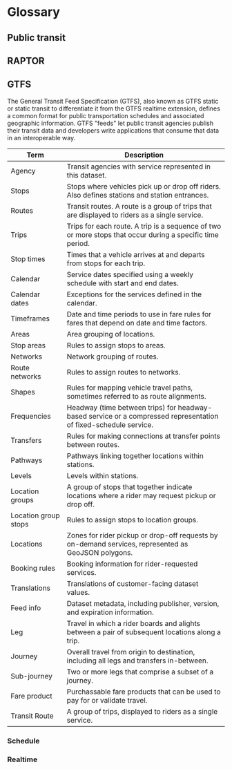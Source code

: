# Glossary

## Public transit

## RAPTOR

## GTFS

The General Transit Feed Specification (GTFS), also known as GTFS static or static transit to differentiate it from the
GTFS realtime extension, defines a common format for public transportation schedules and associated geographic
information. GTFS "feeds" let public transit agencies publish their transit data and developers write applications that
consume that data in an interoperable way.

| Term                 | Description                                                                                                      |
|----------------------|------------------------------------------------------------------------------------------------------------------|
| Agency               | Transit agencies with service represented in this dataset.                                                       |
| Stops                | Stops where vehicles pick up or drop off riders. Also defines stations and station entrances.                    |
| Routes               | Transit routes. A route is a group of trips that are displayed to riders as a single service.                    |
| Trips                | Trips for each route. A trip is a sequence of two or more stops that occur during a specific time period.        |
| Stop times           | Times that a vehicle arrives at and departs from stops for each trip.                                            |
| Calendar             | Service dates specified using a weekly schedule with start and end dates.                                        |
| Calendar dates       | Exceptions for the services defined in the calendar.                                                             |
| Timeframes           | Date and time periods to use in fare rules for fares that depend on date and time factors.                       |
| Areas                | Area grouping of locations.                                                                                      |
| Stop areas           | Rules to assign stops to areas.                                                                                  |
| Networks             | Network grouping of routes.                                                                                      |
| Route networks       | Rules to assign routes to networks.                                                                              |
| Shapes               | Rules for mapping vehicle travel paths, sometimes referred to as route alignments.                               |
| Frequencies          | Headway (time between trips) for headway-based service or a compressed representation of fixed-schedule service. |
| Transfers            | Rules for making connections at transfer points between routes.                                                  |
| Pathways             | Pathways linking together locations within stations.                                                             |
| Levels               | Levels within stations.                                                                                          |
| Location groups      | A group of stops that together indicate locations where a rider may request pickup or drop off.                  |
| Location group stops | Rules to assign stops to location groups.                                                                        |
| Locations            | Zones for rider pickup or drop-off requests by on-demand services, represented as GeoJSON polygons.              |
| Booking rules        | Booking information for rider-requested services.                                                                |
| Translations         | Translations of customer-facing dataset values.                                                                  |
| Feed info            | Dataset metadata, including publisher, version, and expiration information.                                      |
| Leg                  | Travel in which a rider boards and alights between a pair of subsequent locations along a trip.                  |
| Journey              | Overall travel from origin to destination, including all legs and transfers in-between.                          |
| Sub-journey          | Two or more legs that comprise a subset of a journey.                                                            |
| Fare product         | Purchassable fare products that can be used to pay for or validate travel.                                       |
| Transit Route        | A group of trips, displayed to riders as a single service.                                                       |

### Schedule

### Realtime


